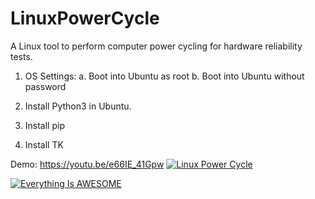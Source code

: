 # LinuxPowerCycle
A Linux tool to perform computer power cycling for hardware reliability tests.

1. OS Settings:
   a. Boot into Ubuntu as root
   b. Boot into Ubuntu without password

2. Install Python3 in Ubuntu.
3. Install pip 
4. Install TK

Demo: https://youtu.be/e66IE_41Gpw 
[![Linux Power Cycle](https://img.youtube.com/vi/YOUTUBE_VIDEO_ID_HERE/0.jpg)](https://youtu.be/e66IE_41Gpw)

[![Everything Is AWESOME](https://img.youtube.com/vi/StTqXEQ2l-Y/0.jpg)](https://www.youtube.com/watch?v=StTqXEQ2l-Y "Everything Is AWESOME")
